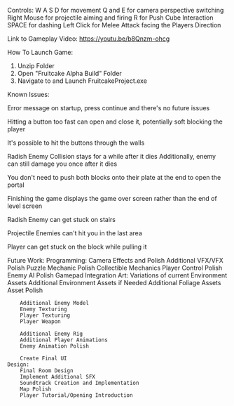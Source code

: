 Controls:
W A S D for movement
Q and E for camera perspective switching
Right Mouse for projectile aiming and firing 
R for Push Cube Interaction
SPACE for dashing
Left Click for Melee Attack facing the Players Direction

Link to Gameplay Video:
https://youtu.be/b8Qnzm-ohcg

How To Launch Game:
1. Unzip Folder 
2. Open "Fruitcake Alpha Build" Folder
3. Navigate to and Launch FruitcakeProject.exe


Known Issues:

Error message on startup, press continue and there's no future issues

Hitting a button too fast can open and close it, potentially soft blocking the player

It's possible to hit the buttons through the walls

Radish Enemy Collision stays for a while after it dies
	Additionally, enemy can still damage you once after it dies

You don't need to push both blocks onto their plate at the end to open the portal

Finishing the game displays the game over screen rather than the end of level screen

Radish Enemy can get stuck on stairs 

Projectile Enemies can't hit you in the last area

Player can get stuck on the block while pulling it



Future Work:
	Programming:
		Camera Effects and Polish
		Additional VFX/VFX Polish
		Puzzle Mechanic Polish
		Collectible Mechanics
		Player Control Polish
		Enemy AI Polish
		Gamepad Integration
	Art:
		Variations of current Environment Assets
		Additional Environment Assets if Needed
		Additional Foliage Assets
		Asset Polish

		Additional Enemy Model
		Enemy Texturing
		Player Texturing
		Player Weapon

		Additional Enemy Rig
		Additional Player Animations
		Enemy Animation Polish

		Create Final UI
	Design:
		Final Room Design
		Implement Additional SFX
		Soundtrack Creation and Implementation
		Map Polish
		Player Tutorial/Opening Introduction
